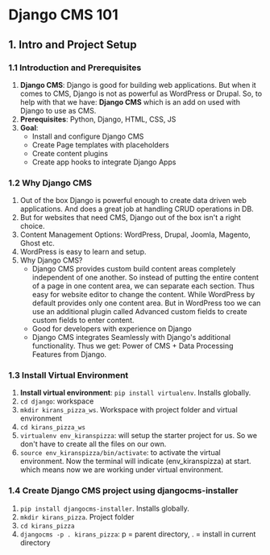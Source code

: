# Django CMS 101
## 1. Intro and Project Setup
### 1.1 Introduction and Prerequisites
1. **Django CMS**: Django is good for building web applications. But when it comes to CMS, Django is not as powerful as WordPress or Drupal. So, to help with that we have: **Django CMS** which is an add on used with Django to use as CMS. 
2. **Prerequisites**: Python, Django, HTML, CSS, JS
3. **Goal**:
    - Install and configure Django CMS
    - Create Page templates with placeholders
    - Create content plugins
    - Create app hooks to integrate Django Apps

### 1.2 Why Django CMS
1. Out of the box Django is powerful enough to create data driven web applications. And does a great job at handling CRUD operations in DB.
2. But for websites that need CMS, Django out of the box isn't a right choice.
3. Content Management Options: WordPress, Drupal, Joomla, Magento, Ghost etc.
4. WordPress is easy to learn and setup.
5. Why Django CMS?
    - Django CMS provides custom build content areas completely independent of one another. So instead of putting the entire content of a page in one content area, we can separate each section. Thus easy for website editor to change the content. While WordPress by default provides only one content area. But in WordPress too we can use an additional plugin called Advanced custom fields to create custom fields to enter content.
    - Good for developers with experience on Django
    - Django CMS integrates Seamlessly with Django's additional functionality. Thus we get: Power of CMS + Data Processing Features from Django.

### 1.3 Install Virtual Environment
1. **Install virtual environment**: `pip install virtualenv`. Installs globally.
2. `cd django`: workspace
3. `mkdir kirans_pizza_ws`. Workspace with project folder and virtual environment
4. `cd kirans_pizza_ws`
5. `virtualenv env_kiranspizza`: will setup the starter project for us. So we don't have to create all the files on our own.
6. `source env_kiranspizza/bin/activate`: to activate the virtual environment. Now the terminal will indicate (env_kiranspizza) at start. which means now we are working under virtual environment.

### 1.4 Create Django CMS project using djangocms-installer
1. `pip install djangocms-installer`. Installs globally.
2. `mkdir kirans_pizza`. Project folder
3. `cd kirans_pizza`
4. `djangocms -p . kirans_pizza`: p = parent directory, . = install in current directory